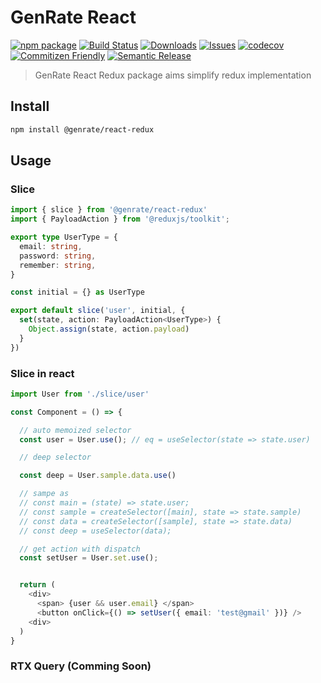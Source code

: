 # GenRate React

[![npm package][npm-img]][npm-url] [![Build Status][build-img]][build-url] [![Downloads][downloads-img]][downloads-url] [![Issues][issues-img]][issues-url] [![codecov][codecov-img]][codecov-url] [![Commitizen Friendly][commitizen-img]][commitizen-url] [![Semantic Release][semantic-release-img]][semantic-release-url]

> GenRate React Redux package aims simplify redux implementation

## Install

```bash
npm install @genrate/react-redux
```

## Usage

### Slice
```ts
import { slice } from '@genrate/react-redux'
import { PayloadAction } from '@reduxjs/toolkit';

export type UserType = {
  email: string,
  password: string,
  remember: string,
}

const initial = {} as UserType

export default slice('user', initial, {
  set(state, action: PayloadAction<UserType>) {
    Object.assign(state, action.payload)
  }
})

```

### Slice in react

```ts
import User from './slice/user'

const Component = () => {

  // auto memoized selector
  const user = User.use(); // eq = useSelector(state => state.user)

  // deep selector

  const deep = User.sample.data.use() 

  // sampe as 
  // const main = (state) => state.user;
  // const sample = createSelector([main], state => state.sample)
  // const data = createSelector([sample], state => state.data)
  // const deep = useSelector(data);

  // get action with dispatch
  const setUser = User.set.use();


  return (
    <div>
      <span> {user && user.email} </span>
      <button onClick={() => setUser({ email: 'test@gmail' })} /> 
    <div>
  )
}

```
### RTX Query (Comming Soon)

[build-img]: https://github.com/GenRate/genrate-react-redux/actions/workflows/release.yml/badge.svg
[build-url]: https://github.com/GenRate/genrate-react-redux/actions/workflows/release.yml
[downloads-img]: https://img.shields.io/npm/dt/@genrate/react-redux
[downloads-url]: https://www.npmtrends.com/@genrate/react-redux
[npm-img]: https://img.shields.io/npm/v/@genrate/react-redux
[npm-url]: https://www.npmjs.com/package/@genrate/react-redux
[issues-img]: https://img.shields.io/github/issues/GenRate/genrate-react-redux
[issues-url]: https://github.com/GenRate/genrate-react-redux/issues
[codecov-img]: https://codecov.io/gh/GenRate/genrate-react-redux/branch/master/graph/badge.svg?token=A0V6BNMPRY
[codecov-url]: https://codecov.io/gh/GenRate/genrate-react-redux
[semantic-release-img]: https://img.shields.io/badge/%20%20%F0%9F%93%A6%F0%9F%9A%80-semantic--release-e10079.svg
[semantic-release-url]: https://github.com/semantic-release/semantic-release
[commitizen-img]: https://img.shields.io/badge/commitizen-friendly-brightgreen.svg
[commitizen-url]: http://commitizen.github.io/cz-cli/
